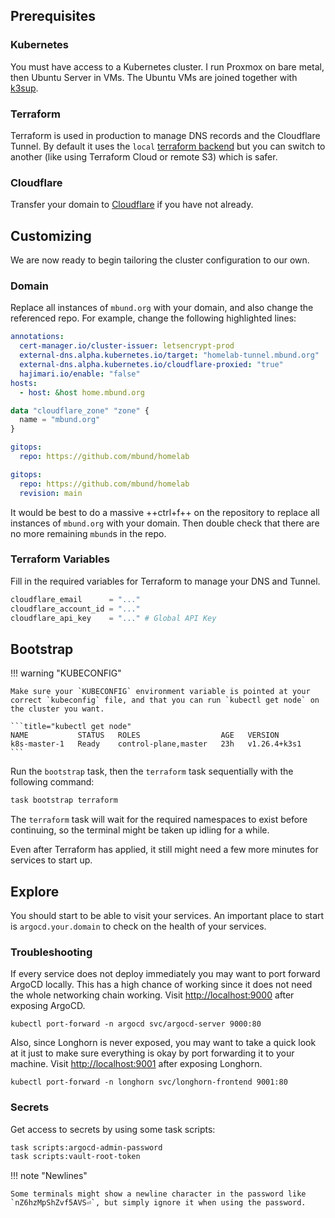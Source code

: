 ## Prerequisites

### Kubernetes

You must have access to a Kubernetes cluster. I run Proxmox on bare metal, then Ubuntu Server in VMs. The Ubuntu VMs are joined together with [k3sup](https://github.com/alexellis/k3sup).

### Terraform

Terraform is used in production to manage DNS records and the Cloudflare Tunnel. By default it uses the `local` [terraform backend](https://developer.hashicorp.com/terraform/language/settings/backends/configuration#available-backends) but you can switch to another (like using Terraform Cloud or remote S3) which is safer.

### Cloudflare

Transfer your domain to [Cloudflare](https://cloudflare.com) if you have not already.

## Customizing

We are now ready to begin tailoring the cluster configuration to our own.

### Domain

Replace all instances of `mbund.org` with your domain, and also change the referenced repo. For example, change the following highlighted lines:

```yaml hl_lines="3 7" title="apps/hajimari/values.yaml"
annotations:
  cert-manager.io/cluster-issuer: letsencrypt-prod
  external-dns.alpha.kubernetes.io/target: "homelab-tunnel.mbund.org"
  external-dns.alpha.kubernetes.io/cloudflare-proxied: "true"
  hajimari.io/enable: "false"
hosts:
  - host: &host home.mbund.org
```

```terraform hl_lines="2" title="terraform/modules/cloudflare/main.tf"
data "cloudflare_zone" "zone" {
  name = "mbund.org"
}
```

```yaml hl_lines="2" title="bootstrap/root/values-seed.yaml"
gitops:
  repo: https://github.com/mbund/homelab
```

```yaml hl_lines="2" title="bootstrap/root/values.yaml"
gitops:
  repo: https://github.com/mbund/homelab
  revision: main
```

It would be best to do a massive ++ctrl+f++ on the repository to replace all instances of `mbund.org` with your domain. Then double check that there are no more remaining `mbund`s in the repo.

### Terraform Variables

Fill in the required variables for Terraform to manage your DNS and Tunnel.

```terraform title="terraform/terraform.tfvars"
cloudflare_email      = "..."
cloudflare_account_id = "..."
cloudflare_api_key    = "..." # Global API Key
```

## Bootstrap

!!! warning "KUBECONFIG"

    Make sure your `KUBECONFIG` environment variable is pointed at your correct `kubeconfig` file, and that you can run `kubectl get node` on the cluster you want.

    ```title="kubectl get node"
    NAME           STATUS   ROLES                  AGE   VERSION
    k8s-master-1   Ready    control-plane,master   23h   v1.26.4+k3s1
    ```

Run the `bootstrap` task, then the `terraform` task sequentially with the following command:

```bash
task bootstrap terraform
```

The `terraform` task will wait for the required namespaces to exist before continuing, so the terminal might be taken up idling for a while.

Even after Terraform has applied, it still might need a few more minutes for services to start up.

## Explore

You should start to be able to visit your services. An important place to start is `argocd.your.domain` to check on the health of your services.

### Troubleshooting

If every service does not deploy immediately you may want to port forward ArgoCD locally. This has a high chance of working since it does not need the whole networking chain working. Visit [http://localhost:9000](http://localhost:9000) after exposing ArgoCD.

```
kubectl port-forward -n argocd svc/argocd-server 9000:80
```

Also, since Longhorn is never exposed, you may want to take a quick look at it just to make sure everything is okay by port forwarding it to your machine. Visit [http://localhost:9001](http://localhost:9001) after exposing Longhorn.

```
kubectl port-forward -n longhorn svc/longhorn-frontend 9001:80
```

### Secrets

Get access to secrets by using some task scripts:

```bash
task scripts:argocd-admin-password
task scripts:vault-root-token
```

!!! note "Newlines"

    Some terminals might show a newline character in the password like `nZ6hzMpShZvf5AVS⏎`, but simply ignore it when using the password.
